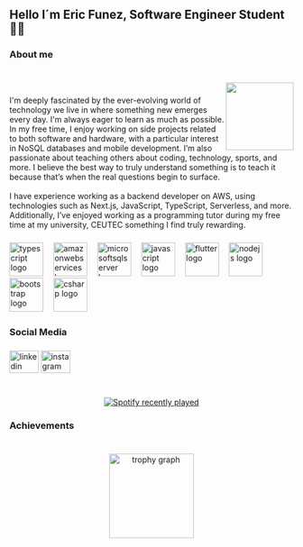 <h2 align="left">Hello I´m Eric Funez, Software Engineer Student 👾😎</h2>

###

<h3 align="left">About me</h3>

###

<br clear="both">

<img align="right" height="120" src="https://media.tenor.com/Lu3ZB5FTDdwAAAAi/duong2.gif"  />

###

<p align="left">I'm deeply fascinated by the ever-evolving world of technology we live in where something new emerges every day. I'm always eager to learn as much as possible. In my free time, I enjoy working on side projects related to both software and hardware, with a particular interest in NoSQL databases and mobile development. I’m also passionate about teaching others about coding, technology, sports, and more. I believe the best way to truly understand something is to teach it because that’s when the real questions begin to surface.<br><br>I have experience working as a backend developer on AWS, using technologies such as Next.js, JavaScript, TypeScript, Serverless, and more. Additionally, I’ve enjoyed working as a programming tutor during my free time at my university, CEUTEC something I find truly rewarding.</p>

###

<div align="left">
  <img src="https://skillicons.dev/icons?i=ts" height="60" alt="typescript logo"  />
  <img width="10" />
  <img src="https://skillicons.dev/icons?i=aws" height="60" alt="amazonwebservices logo"  />
  <img width="10" />
  <img src="https://cdn.jsdelivr.net/gh/devicons/devicon/icons/microsoftsqlserver/microsoftsqlserver-plain.svg" height="60" alt="microsoftsqlserver logo"  />
  <img width="10" />
  <img src="https://cdn.jsdelivr.net/gh/devicons/devicon/icons/javascript/javascript-original.svg" height="60" alt="javascript logo"  />
  <img width="10" />
  <img src="https://cdn.jsdelivr.net/gh/devicons/devicon/icons/flutter/flutter-original.svg" height="60" alt="flutter logo"  />
  <img width="10" />
  <img src="https://cdn.jsdelivr.net/gh/devicons/devicon/icons/nodejs/nodejs-original.svg" height="60" alt="nodejs logo"  />
  <img width="10" />
  <img src="https://cdn.jsdelivr.net/gh/devicons/devicon/icons/bootstrap/bootstrap-original.svg" height="60" alt="bootstrap logo"  />
  <img width="10" />
  <img src="https://cdn.jsdelivr.net/gh/devicons/devicon/icons/csharp/csharp-original.svg" height="60" alt="csharp logo"  />
</div>

###

<h3 align="left">Social Media</h3>

###

<div align="left">
  <img src="https://raw.githubusercontent.com/maurodesouza/profile-readme-generator/master/src/assets/icons/social/linkedin/default.svg" width="52" height="40" alt="linkedin logo"  />
  <img src="https://raw.githubusercontent.com/maurodesouza/profile-readme-generator/master/src/assets/icons/social/instagram/default.svg" width="52" height="40" alt="instagram logo"  />
</div>

###

<br clear="both">

<div align="center">
  <a href="https://open.spotify.com/user/funezbits">
    <img src="https://spotify-recently-played-readme.vercel.app/api?user=funezbits&count=4" alt="Spotify recently played"  />
  </a>
</div>

###

<h3 align="left">Achievements</h3>

###

<br clear="both">

<div align="center">
  <img src="https://github-profile-trophy.vercel.app?username=EricFXZ&theme=dracula&column=-1&row=1&margin-w=8&margin-h=8&no-bg=false&no-frame=false&order=4" height="150" alt="trophy graph"  />
</div>

###
